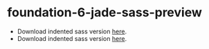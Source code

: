 # foundation-6-jade-sass-preview
- Download indented sass version [here](https://github.com/iamtirado/foundation6-jade-sass-plus).
- Download indented sass version [here](https://github.com/iamtirado/foundation6-jade-scss-plus).
